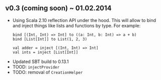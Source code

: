 ## v0.3 (coming soon) ~ 01.02.2014

* Using Scala 2.10 reflection API under the hood. This will allow to bind and inject things like lists and functions by type. For example:
  ```
  bind [(Int, Int) => Int] to ((a: Int, b: Int) => a + b)
  bind [List[Int]] to List(1, 2, 3)

  val adder = inject [(Int, Int) => Int]
  val ints = inject [List[Int]]
  ```
* Updated SBT build to 0.13.1
* TOOD: `injectProvider`
* TODO: removal of `CreationHelper`